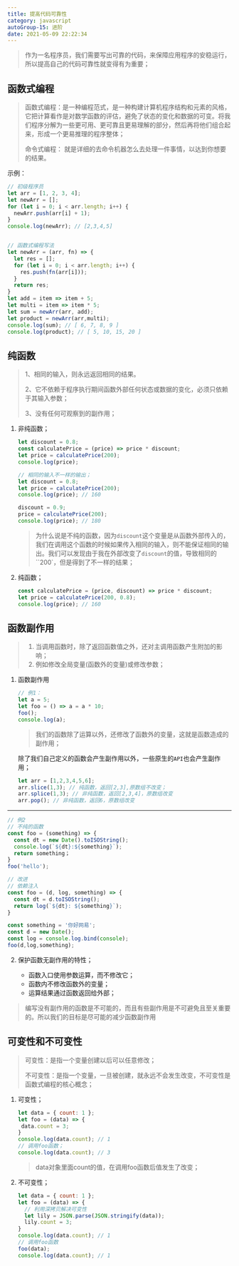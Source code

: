 ```yaml
---
title: 提高代码可靠性
category: javascript
autoGroup-15: 进阶
date: 2021-05-09 22:22:34
---
```


> 作为一名程序员，我们需要写出可靠的代码，来保障应用程序的安稳运行，所以提高自己的代码可靠性就变得有为重要；

## 函数式编程

> 函数式编程：是一种编程范式，是一种构建计算机程序结构和元素的风格，它把计算看作是对数学函数的评估，避免了状态的变化和数据的可变。将我们程序分解为一些更可用、更可靠且更易理解的部分，然后再将他们组合起来，形成一个更易推理的程序整体；
>
> 命令式编程： 就是详细的去命令机器怎么去处理一件事情，以达到你想要的结果。

示例：

```javascript
// 初级程序员
let arr = [1, 2, 3, 4]; 
let newArr = [];
for (let i = 0; i < arr.length; i++) {
  newArr.push(arr[i] + 1);
}
console.log(newArr); // [2,3,4,5]


// 函数式编程写法
let newArr = (arr, fn) => {
  let res = [];
  for (let i = 0; i < arr.length; i++) {
    res.push(fn(arr[i]));
  }
  return res;
}
let add = item => item + 5;
let multi = item => item * 5;
let sum = newArr(arr, add);
let product = newArr(arr,multi);
console.log(sum); // [ 6, 7, 8, 9 ]
console.log(product); // [ 5, 10, 15, 20 ]
```

## 纯函数

> 1、相同的输入，则永远返回相同的结果。
>
> 2、它不依赖于程序执行期间函数外部任何状态或数据的变化，必须只依赖于其输入参数；
>
> 3、没有任何可观察到的副作用；

1. 非纯函数；

   ```javaScript
   let discount = 0.8;
   const calculatePrice = (price) => price * discount;
   let price = calculatePrice(200);
   console.log(price);
   
   // 相同的输入不一样的输出；
   let discount = 0.8;
   let price = calculatePrice(200);
   console.log(price); // 160
   
   discount = 0.9;
   price = calculatePrice(200);
   console.log(price); // 180
   ```

   > 为什么说是不纯的函数，因为`discount`这个变量是从函数外部传入的，我们在调用这个函数的时候如果传入相同的输入，则不能保证相同的输出。我们可以发现由于我在外部改变了`discount`的值，导致相同的``200`，但是得到了不一样的结果；

2. 纯函数；

   ```javaScript
   const calculatePrice = (price, discount) => price * discount;
   let price = calculatePrice(200, 0.8);
   console.log(price); // 160
   ```


## 函数副作用

> 1. 当调用函数时，除了返回函数值之外，还对主调用函数产生附加的影响；
> 2. 例如修改全局变量(函数外的变量)或修改参数；

1. 函数副作用

   ```javascript
   // 例1：
   let a = 5;
   let foo = () => a = a * 10;
   foo();
   console.log(a);
   ```
   
   > 我们的函数除了运算以外，还修改了函数外的变量，这就是函数造成的副作用；
   
   除了我们自己定义的函数会产生副作用以外，一些原生的`API`也会产生副作用；
   
   ```javaScript
   let arr = [1,2,3,4,5,6];
   arr.slice(1,3); // 纯函数，返回[2,3],原数组不改变；
   arr.splice(1,3); // 非纯函数，返回[2,3,4]，原数组改变
   arr.pop(); // 非纯函数，返回6，原数组改变
   ```
------

  ```javascript
  // 例2 
  // 不纯的函数
  const foo = (something) => {
    const dt = new Date().toISOString();
    console.log(`${dt}:${something}`);
    return something；
  }
  foo('hello');
  
  // 改进
  // 依赖注入
  const foo = (d, log, something) => {
    const dt = d.toISOString();
    return log(`${dt}: ${something}`);
  }
  
  const something = '你好网易';
  const d = new Date();
  const log = console.log.bind(console);
  foo(d,log,something);
  ```

2. 保护函数无副作用的特性；

   - 函数入口使用参数运算，而不修改它；
   - 函数内不修改函数外的变量；
   - 运算结果通过函数返回给外部；

> 编写没有副作用的函数是不可能的，而且有些副作用是不可避免且至关重要的。所以我们的目标是尽可能的减少函数副作用

## 可变性和不可变性

> 可变性：是指一个变量创建以后可以任意修改；
>
> 不可变性：是指一个变量，一旦被创建，就永远不会发生改变，不可变性是函数式编程的核心概念；

1. 可变性；

   ```javaScript
   let data = { count: 1 };
   let foo = (data) => {
   	data.count = 3;
   }
   console.log(data.count); // 1
   // 调用foo函数；
   console.log(data.count); // 3
   
   ```

   > data对象里面count的值，在调用foo函数后值发生了改变；

2. 不可变性；

   ```javaScript
   let data = { count: 1 };
   let foo = (data) => {
     // 利用深拷贝解决可变性
     let lily = JSON.parse(JSON.stringify(data));
     lily.count = 3;
   }
   console.log(data.count); // 1
   // 调用foo函数
   foo(data);
   console.log(data.count); // 1
   ```

